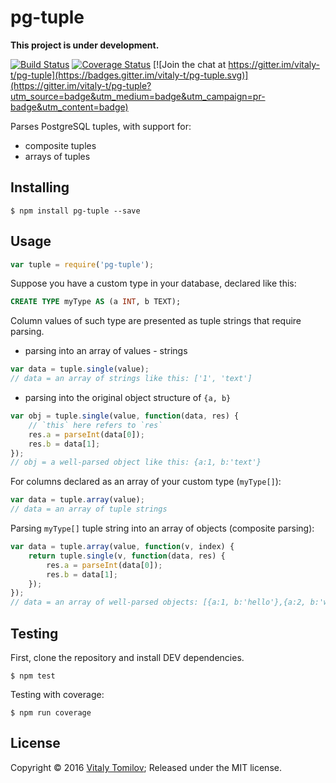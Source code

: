 pg-tuple
========

**This project is under development.**

[![Build Status](https://travis-ci.org/vitaly-t/pg-tuple.svg?branch=master)](https://travis-ci.org/vitaly-t/pg-tuple)
[![Coverage Status](https://coveralls.io/repos/github/vitaly-t/pg-tuple/badge.svg?branch=master)](https://coveralls.io/github/vitaly-t/pg-tuple?branch=master)
[![Join the chat at https://gitter.im/vitaly-t/pg-tuple](https://badges.gitter.im/vitaly-t/pg-tuple.svg)](https://gitter.im/vitaly-t/pg-tuple?utm_source=badge&utm_medium=badge&utm_campaign=pr-badge&utm_content=badge)

Parses PostgreSQL tuples, with support for:

* composite tuples
* arrays of tuples

## Installing

```
$ npm install pg-tuple --save
```

## Usage

```js
var tuple = require('pg-tuple');
```

Suppose you have a custom type in your database, declared like this:

```sql
CREATE TYPE myType AS (a INT, b TEXT);
```

Column values of such type are presented as tuple strings that require parsing.

* parsing into an array of values - strings

```js
var data = tuple.single(value);
// data = an array of strings like this: ['1', 'text'] 
```

* parsing into the original object structure of `{a, b}`

```js
var obj = tuple.single(value, function(data, res) {
    // `this` here refers to `res`
    res.a = parseInt(data[0]);
    res.b = data[1];
});
// obj = a well-parsed object like this: {a:1, b:'text'}
```

For columns declared as an array of your custom type (`myType[]`):   

```js
var data = tuple.array(value);
// data = an array of tuple strings
```

Parsing `myType[]` tuple string into an array of objects (composite parsing):

```js
var data = tuple.array(value, function(v, index) {
    return tuple.single(v, function(data, res) {
        res.a = parseInt(data[0]);
        res.b = data[1];
    });
});
// data = an array of well-parsed objects: [{a:1, b:'hello'},{a:2, b:'world'}]
```

## Testing

First, clone the repository and install DEV dependencies.

```
$ npm test
```

Testing with coverage:
```
$ npm run coverage
```

## License

Copyright © 2016 [Vitaly Tomilov](https://github.com/vitaly-t);
Released under the MIT license.

